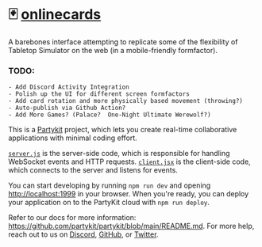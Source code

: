 # 🃏 [onlinecards](https://onlinecards.zalo.partykit.dev)

A barebones interface attempting to replicate some of the flexibility of Tabletop Simulator on the web (in a mobile-friendly formfactor).

### TODO:
    - Add Discord Activity Integration
    - Polish up the UI for different screen formfactors
    - Add card rotation and more physically based movement (throwing?)
    - Auto-publish via Github Action?
    - Add More Games? (Palace?  One-Night Ultimate Werewolf?)

This is a [Partykit](https://partykit.io) project, which lets you create real-time collaborative applications with minimal coding effort.

[`server.js`](./src/server.js) is the server-side code, which is responsible for handling WebSocket events and HTTP requests. [`client.jsx`](./src/client.jsx) is the client-side code, which connects to the server and listens for events.

You can start developing by running `npm run dev` and opening [http://localhost:1999](http://localhost:1999) in your browser. When you're ready, you can deploy your application on to the PartyKit cloud with `npm run deploy`.

Refer to our docs for more information: https://github.com/partykit/partykit/blob/main/README.md. For more help, reach out to us on [Discord](https://discord.gg/g5uqHQJc3z), [GitHub](https://github.com/partykit/partykit), or [Twitter](https://twitter.com/partykit_io).
